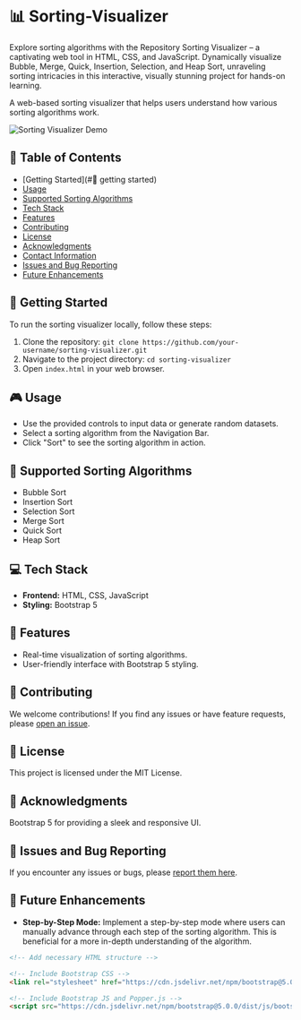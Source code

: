 # 📊 Sorting-Visualizer
Explore sorting algorithms with the Repository Sorting Visualizer – a captivating web tool in HTML, CSS, and JavaScript. Dynamically visualize Bubble, Merge, Quick, Insertion, Selection, and Heap Sort, unraveling sorting intricacies in this interactive, visually stunning project for hands-on learning.

A web-based sorting visualizer that helps users understand how various sorting algorithms work.

![Sorting Visualizer Demo](link-to-demo-gif-or-screenshot)

## 📜 Table of Contents

- [Getting Started](#🚀 getting started)
- [Usage](#🎮-usage)
- [Supported Sorting Algorithms](#🧰-supported-sorting-algorithms)
- [Tech Stack](#💻-tech-stack)
- [Features](#🌟-features)
- [Contributing](#🤝-contributing)
- [License](#📄-license)
- [Acknowledgments](#🙌-acknowledgments)
- [Contact Information](#📞-contact-information)
- [Issues and Bug Reporting](#🐞-issues-and-bug-reporting)
- [Future Enhancements](#🚀-future-enhancements)
## 🚀 Getting Started

To run the sorting visualizer locally, follow these steps:

1. Clone the repository: `git clone https://github.com/your-username/sorting-visualizer.git`
2. Navigate to the project directory: `cd sorting-visualizer`
3. Open `index.html` in your web browser.

## 🎮 Usage

- Use the provided controls to input data or generate random datasets.
- Select a sorting algorithm from the Navigation Bar.
- Click "Sort" to see the sorting algorithm in action.

## 🧰 Supported Sorting Algorithms

- Bubble Sort
- Insertion Sort
- Selection Sort
- Merge Sort
- Quick Sort
- Heap Sort

## 💻 Tech Stack

- **Frontend:** HTML, CSS, JavaScript
- **Styling:** Bootstrap 5

## 🌟 Features

- Real-time visualization of sorting algorithms.
- User-friendly interface with Bootstrap 5 styling.

## 🤝 Contributing
We welcome contributions! If you find any issues or have feature requests, please [open an issue](link-to-issues).

## 📄 License
This project is licensed under the MIT License.

## 🙌 Acknowledgments
Bootstrap 5 for providing a sleek and responsive UI.

## 🐞 Issues and Bug Reporting
If you encounter any issues or bugs, please [report them here](link-to-issues).

## 🚀 Future Enhancements

- **Step-by-Step Mode:** Implement a step-by-step mode where users can manually advance through each step of the sorting algorithm. This is beneficial for a more in-depth understanding of the algorithm.

```html
<!-- Add necessary HTML structure -->

<!-- Include Bootstrap CSS -->
<link rel="stylesheet" href="https://cdn.jsdelivr.net/npm/bootstrap@5.0.0/dist/css/bootstrap.min.css" integrity="...">

<!-- Include Bootstrap JS and Popper.js -->
<script src="https://cdn.jsdelivr.net/npm/bootstrap@5.0.0/dist/js/bootstrap.bundle.min.js" integrity="..."></script>
